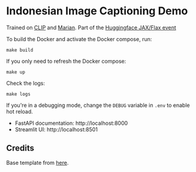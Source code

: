 # Indonesian Image Captioning Demo

Trained on [CLIP](https://huggingface.co/transformers/model_doc/clip.html) and [Marian](https://huggingface.co/transformers/model_doc/marian.html). Part of the [Huggingface JAX/Flax event](https://discuss.huggingface.co/t/open-to-the-community-community-week-using-jax-flax-for-nlp-cv/)

To build the Docker and activate the Docker compose, run:

```
make build
```

If you only need to refresh the Docker compose:

```
make up
```

Check the logs:

```
make logs
```

If you're in a debugging mode, change the `DEBUG` variable in `.env` to enable hot reload.

- FastAPI documentation: http://localhost:8000  
- Streamlit UI: http://localhost:8501

## Credits
Base template from [here](https://github.com/davidefiocco/streamlit-fastapi-model-serving).